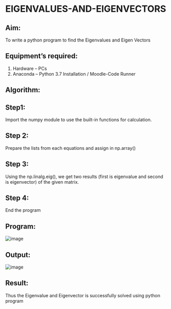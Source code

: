 # EIGENVALUES-AND-EIGENVECTORS
## Aim:
To write a python program to find the Eigenvalues and Eigen Vectors
## Equipment’s required:
1. 	Hardware – PCs
2. 	Anaconda – Python 3.7 Installation / Moodle-Code Runner
## Algorithm:
## Step1:
Import the numpy module to use the built-in functions for calculation.
## Step 2:
Prepare the lists from each equations and assign in np.array()
## Step 3:
Using the np.linalg.eig(),  we get two results (first is eigenvalue and second is eigenvector) of the given matrix.
## Step 4: 
End the program
## Program:
![image](https://github.com/pirateharishs/EIGENVALUES-AND-EIGENVECTORS/assets/166011385/ff736dd5-064b-4ce9-a70d-1c0304e13d8d)

## Output:
![image](https://github.com/pirateharishs/EIGENVALUES-AND-EIGENVECTORS/assets/166011385/6b5c8f66-2174-4f78-99bc-3e896077a61d)

## Result:
Thus the Eigenvalue and Eigenvector is successfully solved using python program
